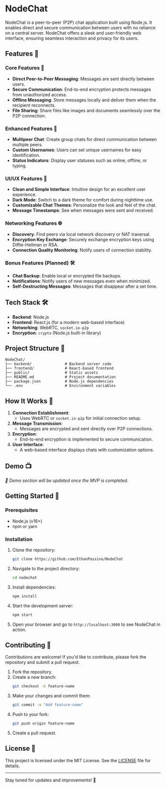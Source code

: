 # NodeChat

NodeChat is a peer-to-peer (P2P) chat application built using Node.js. It enables direct and secure communication between users with no reliance on a central server. NodeChat offers a sleek and user-friendly web interface, ensuring seamless interaction and privacy for its users.

## Features 🎯

### Core Features 🚀
- **Direct Peer-to-Peer Messaging**: Messages are sent directly between users.
- **Secure Communication**: End-to-end encryption protects messages from unauthorized access.
- **Offline Messaging**: Store messages locally and deliver them when the recipient reconnects.
- **File Sharing**: Share files like images and documents seamlessly over the P2P connection.

### Enhanced Features 🌟
- **Multipeer Chat**: Create group chats for direct communication between multiple peers.
- **Custom Usernames**: Users can set unique usernames for easy identification.
- **Status Indicators**: Display user statuses such as online, offline, or typing.

### UI/UX Features 🎨
- **Clean and Simple Interface**: Intuitive design for an excellent user experience.
- **Dark Mode**: Switch to a dark theme for comfort during nighttime use.
- **Customizable Chat Themes**: Personalize the look and feel of the chat.
- **Message Timestamps**: See when messages were sent and received.

### Networking Features 🌐
- **Discovery**: Find peers via local network discovery or NAT traversal.
- **Encryption Key Exchange**: Securely exchange encryption keys using Diffie-Hellman or RSA.
- **Connection Quality Monitoring**: Notify users of connection stability.

### Bonus Features (Planned) 🛠️
- **Chat Backup**: Enable local or encrypted file backups.
- **Notifications**: Notify users of new messages even when minimized.
- **Self-Destructing Messages**: Messages that disappear after a set time.

## Tech Stack 🛠️
- **Backend**: Node.js
- **Frontend**: React.js (for a modern web-based interface)
- **Networking**: WebRTC, `socket.io-p2p`
- **Encryption**: `crypto` (Node.js built-in library)

## Project Structure 📂
```
NodeChat/
├── backend/               # Backend server code
├── frontend/              # React-based frontend
├── public/                # Static assets
├── README.md              # Project documentation
├── package.json           # Node.js dependencies
└── .env                   # Environment variables
```

## How It Works 🔧
1. **Connection Establishment**:
   - Uses WebRTC or `socket.io-p2p` for initial connection setup.
2. **Message Transmission**:
   - Messages are encrypted and sent directly over P2P connections.
3. **Encryption**:
   - End-to-end encryption is implemented to secure communication.
4. **User Interface**:
   - A web-based interface displays chats with customization options.

## Demo 📺
_🚧 Demo section will be updated once the MVP is completed._

## Getting Started 🏁

### Prerequisites
- Node.js (v16+)
- npm or yarn

### Installation
1. Clone the repository:
   ```bash
   git clone https://github.com/EthanPassino/NodeChat
   ```
2. Navigate to the project directory:
   ```bash
   cd nodechat
   ```
3. Install dependencies:
   ```bash
   npm install
   ```
4. Start the development server:
   ```bash
   npm start
   ```
5. Open your browser and go to `http://localhost:3000` to see NodeChat in action.

## Contributing 🤝
Contributions are welcome! If you'd like to contribute, please fork the repository and submit a pull request.

1. Fork the repository.
2. Create a new branch:
   ```bash
   git checkout -b feature-name
   ```
3. Make your changes and commit them:
   ```bash
   git commit -m "Add feature-name"
   ```
4. Push to your fork:
   ```bash
   git push origin feature-name
   ```
5. Create a pull request.

## License 📜
This project is licensed under the MIT License. See the [LICENSE](LICENSE) file for details.

---

Stay tuned for updates and improvements! 🚀
